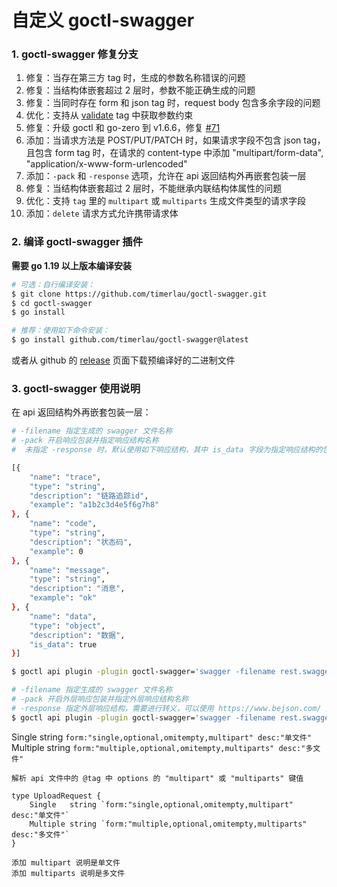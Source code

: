 # 自定义 goctl-swagger

### 1. goctl-swagger 修复分支

1. 修复：当存在第三方 tag 时，生成的参数名称错误的问题
2. 修复：当结构体嵌套超过 2 层时，参数不能正确生成的问题
3. 修复：当同时存在 form 和 json tag 时，request body 包含多余字段的问题
4. 优化：支持从 [validate](https://github.com/go-playground/validator) tag 中获取参数约束
5. 修复：升级 goctl 和 go-zero 到 v1.6.6，修复 [#71](https://github.com/zeromicro/goctl-swagger/issues/71)
6. 添加：当请求方法是 POST/PUT/PATCH 时，如果请求字段不包含 json tag，且包含 form tag 时，在请求的 content-type 中添加 "multipart/form-data", "application/x-www-form-urlencoded"
7. 添加：`-pack` 和 `-response` 选项，允许在 api 返回结构外再嵌套包装一层
8. 修复：当结构体嵌套超过 2 层时，不能继承内联结构体属性的问题
9. 优化：支持 `tag` 里的 `multipart` 或 `multiparts` 生成文件类型的请求字段
10. 添加：`delete` 请求方式允许携带请求体

### 2. 编译 goctl-swagger 插件

**需要 go 1.19 以上版本编译安装**

```bash
# 可选：自行编译安装：
$ git clone https://github.com/timerlau/goctl-swagger.git
$ cd goctl-swagger
$ go install

# 推荐：使用如下命令安装：
$ go install github.com/timerlau/goctl-swagger@latest
```

或者从 github 的 [release](https://github.com/timerlau/goctl-swagger/releases) 页面下载预编译好的二进制文件

### 3. goctl-swagger 使用说明

在 api 返回结构外再嵌套包装一层：

```bash
# -filename 指定生成的 swagger 文件名称
# -pack 开启响应包装并指定响应结构名称
#  未指定 -response 时，默认使用如下响应结构，其中 is_data 字段为指定响应结构的包装字段

[{
	"name": "trace",
	"type": "string",
	"description": "链路追踪id",
	"example": "a1b2c3d4e5f6g7h8"
}, {
	"name": "code",
	"type": "string",
	"description": "状态码",
	"example": 0
}, {
	"name": "message",
	"type": "string",
	"description": "消息",
	"example": "ok"
}, {
	"name": "data",
	"type": "object",
	"description": "数据",
	"is_data": true
}]

$ goctl api plugin -plugin goctl-swagger='swagger -filename rest.swagger.json -pack Response' -api api/base.api -dir api

# -filename 指定生成的 swagger 文件名称
# -pack 开启外层响应包装并指定外层响应结构名称
# -response 指定外层响应结构，需要进行转义，可以使用 https://www.bejson.com/ 进行转义，切记在最后的单引号 ' 前加上分号 ;
$ goctl api plugin -plugin goctl-swagger='swagger -filename rest.swagger.json -pack Response -response "[{\"name\":\"trace_id\",\"type\":\"string\",\"description\":\"链路追踪id\"},{\"name\":\"code\",\"type\":\"integer\",\"description\":\"状态码\"},{\"name\":\"msg\",\"type\":\"string\",\"description\":\"消息\"},{\"name\":\"data\",\"type\":\"object\",\"description\":\"数据\",\"is_data\":true}]";' -api api/base.api -dir api
```

Single string `form:"single,optional,omitempty,multipart" desc:"单文件"`
Multiple string `form:"multiple,optional,omitempty,multiparts" desc:"多文件"`

```
解析 api 文件中的 @tag 中 options 的 "multipart" 或 "multiparts" 键值

type UploadRequest {
	Single   string `form:"single,optional,omitempty,multipart" desc:"单文件"`
	Multiple string `form:"multiple,optional,omitempty,multiparts" desc:"多文件"`
}

添加 multipart 说明是单文件
添加 multiparts 说明是多文件
```
